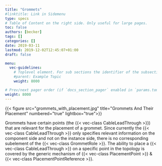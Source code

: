 ```yaml
---
title: "Grommets"
#linktitle: Link in Sidemenu
type: specs
# Table of Content on the right side. Only useful for large pages.
toc: false
authors: [becker]
tags: []
categories: []
date: 2019-03-11
lastmod: 2019-12-02T12:45:07+01:00
draft: false

menu:
  vec-guidelines:
    # Toplevel element. For sub sections the identifier of the subsection
    #parent: Example Topic
    weight: 8000

# Prev/next pager order (if `docs_section_pager` enabled in `params.toml`)
weight: 8000
---
```

{{< figure src="grommets_with_placement.jpg" title="Grommets And Their Placement" numbered="true" lightbox="true">}}

Grommets have certain points (the {{< vec-class CableLeadThrough >}}) that are relevant for the placement of a grommet. Since currently the {{< vec-class CableLeadThrough >}} only specifies relevant information on the component side and not on the instance side, there is no corresponding subelement of the {{< vec-class GrommetRole >}}. The ability to place a {{< vec-class CableLeadThrough >}} on a specific point in the topology is covered by the generic mechanism of {{< vec-class PlacementPoint >}} & {{< vec-class PlacementPointReference >}}.
